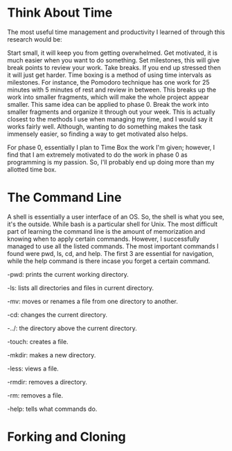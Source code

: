 # Think About Time

The most useful time management and productivity I learned of through this research would be:

Start small, it will keep you from getting overwhelmed.
Get motivated, it is much easier when you want to do something.
Set milestones, this will give break points to review your work. 
Take breaks. If you end up stressed then it will just get harder.
Time boxing is a method of using time intervals as milestones. For instance, the Pomodoro technique has one work for 25 minutes with 5 minutes of rest and review in between. This breaks up the work into smaller fragments, which will make the whole project appear smaller. This same idea can be applied to phase 0. Break the work into smaller fragments and organize it through out your week. This is actually closest to the methods I use when managing my time, and I would say it works fairly well. Although, wanting to do something makes the task immensely easier, so finding a way to get motivated also helps.

For phase 0, essentially I plan to Time Box the work I'm given; however, I find that I am extremely motivated to do the work in phase 0 as programming is my passion. So, I'll probably end up doing more than my allotted time box. 

# The Command Line

A shell is essentially a user interface of an OS. So, the shell is what you see, it's the outside. While bash is a particular shell for Unix. The most difficult part of learning the command line is the amount of memorization and knowing when to apply certain commands. However, I successfully managed to use all the listed commands. The most important commands I found were pwd, ls, cd, and help. The first 3 are essential for navigation, while the help command is there incase you forget a certain command.


-pwd: prints the current working directory.

-ls: lists all directories and files in current directory.

-mv: moves or renames a file from one directory to another.

-cd: changes the current directory.

-../: the directory above the current directory.

-touch: creates a file.

-mkdir: makes a new directory.

-less: views a file.

-rmdir: removes a directory.

-rm: removes a file.

-help: tells what commands do.

# Forking and Cloning